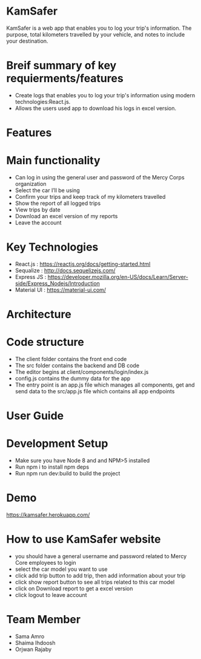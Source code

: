 # KamSafer

KamSafer is a web app that enables you to log your trip's information. The purpose, total kilometers travelled by your vehicle, and notes to include your destination.

# Breif summary of key requierments/features
 - Create logs that enables you to log your trip's information using modern technologies:React.js.
 - Allows the users used app to download his logs in excel version.
 
# Features 
# Main functionality
 - Can log in using the general user and password of the Mercy Corps organization 
 - Select the car I’ll be using
 - Confirm your trips and keep track of my kilometers travelled
 - Show the report of all logged trips
 - View trips by date
 - Download an excel version of my reports
 - Leave the account
 # Key Technologies   
 - React.js : https://reactjs.org/docs/getting-started.html
 - Sequalize : http://docs.sequelizejs.com/
 - Express JS : https://developer.mozilla.org/en-US/docs/Learn/Server-side/Express_Nodejs/Introduction
 - Material UI : https://material-ui.com/
 
# Architecture
# Code structure
- The client folder contains the front end code
- The src folder contains the backend and DB code
- The editor begins at client/components/login/index.js
- config.js contains the dummy data for the app
- The entry point is an app.js file which manages all components, get and send data to the src/app.js file which contains all app  endpoints


# User Guide
# Development Setup
- Make sure you have Node 8 and and NPM>5 installed
- Run npm i to install npm deps
- Run npm run dev:build to build the project

# Demo
https://kamsafer.herokuapp.com/

# How to use KamSafer website
- you should have a general username and password related to Mercy Core employees to login
- select the car model you want to use 
- click add trip button to add trip, then add information about your trip
- click show report button to see all trips related to this car model
- click on Download report to get a excel version 
- click logout to leave account 

# Team Member
- Sama Amro
- Shaima Ihdoosh
- Orjwan Rajaby
    

